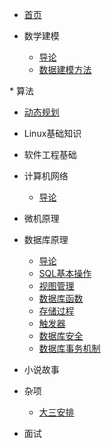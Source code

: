 * [首页](/)

* 数学建模
  * [导论](/mathworks/introduction.md)
  * [数据建模方法](/mathworks/data-modeling.md)

​* 算法
  * [动态规划](/algorithms/dynamic-programming.md)

* Linux基础知识

* 软件工程基础

* 计算机网络
  * [导论](/network/introduction.md)

* 微机原理

* 数据库原理
  * [导论](/database/introduction.md)
  * [SQL基本操作](./database-sql.md)
  * [视图管理](./database-view.md)
  * [数据库函数]()
  * [存储过程](./database-stored-procedure.md)
  * [触发器](./database-trigger.md)
  * [数据库安全](./database-security.md)
  * [数据库事务机制]()

* 小说故事

* 杂项
  * [大三安排](/others/collage-plan.md)

* 面试